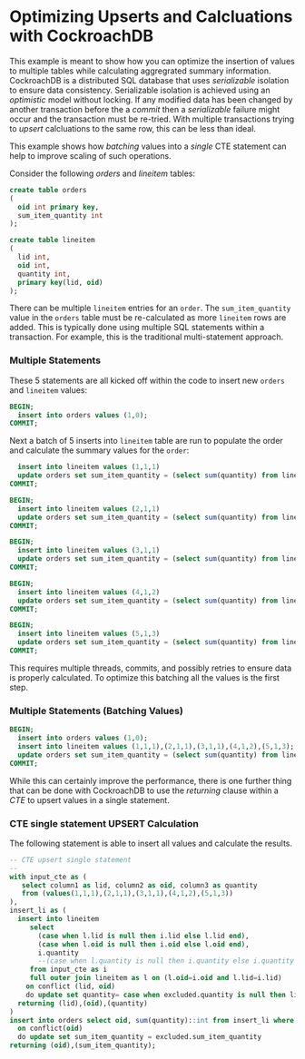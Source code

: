 # Optimizing Upserts and Calcluations with CockroachDB 
This example is meant to show how you can optimize the insertion of values to multiple tables while calculating aggregrated summary information.  CockroachDB is a distributed SQL database that uses *serializable* isolation to ensure data consistency.  Serializable isolation is achieved using an *optimistic* model without locking.  If any modified data has been changed by another transaction before the a *commit* then a *serializable* failure might occur and the transaction must be re-tried.  With multiple transactions trying to *upsert* calcluations to the same row, this can be less than ideal.

This example shows how *batching* values into a *single* CTE statement can help to improve scaling of such operations.

Consider the following *orders* and  *lineitem* tables:

```sql
create table orders
(
  oid int primary key,
  sum_item_quantity int
);

create table lineitem
(
  lid int,
  oid int,
  quantity int,
  primary key(lid, oid)
);
```

There can be multiple `lineitem` entries for an `order`.  The `sum_item_quantity` value in the `orders` table must be re-calculated as more `lineitem` rows are added.  This is typically done using multiple SQL statements within a transaction.  For example, this is the traditional multi-statement approach.

### Multiple Statements
These 5 statements are all kicked off within the code to insert new `orders` and `lineitem` values:

```sql
BEGIN;
  insert into orders values (1,0);
COMMIT;
```

Next a batch of 5 inserts into `lineitem` table are run to populate the order and calculate the summary values for the `order`:
```sql  
  insert into lineitem values (1,1,1)
  update orders set sum_item_quantity = (select sum(quantity) from lineitem where oid=1)::int where oid=1;
COMMIT;
```
```sql
BEGIN;
  insert into lineitem values (2,1,1)
  update orders set sum_item_quantity = (select sum(quantity) from lineitem where oid=1)::int where oid=1;
COMMIT;
```
```sql
BEGIN;
  insert into lineitem values (3,1,1)
  update orders set sum_item_quantity = (select sum(quantity) from lineitem where oid=1)::int where oid=1;
COMMIT;
```
```sql
BEGIN;
  insert into lineitem values (4,1,2)
  update orders set sum_item_quantity = (select sum(quantity) from lineitem where oid=1)::int where oid=1;
COMMIT;
```
```sql
BEGIN;
  insert into lineitem values (5,1,3)
  update orders set sum_item_quantity = (select sum(quantity) from lineitem where oid=1)::int where oid=1;
COMMIT;
```
This requires multiple threads, commits, and possibly retries to ensure data is properly calculated.  To optimize this batching all the values is the first step.

### Multiple Statements (Batching Values)

```sql
BEGIN;
  insert into orders values (1,0);
  insert into lineitem values (1,1,1),(2,1,1),(3,1,1),(4,1,2),(5,1,3);
  update orders set sum_item_quantity = (select sum(quantity) from lineitem where oid=1)::int where oid=1;
COMMIT;
```

While this can certainly improve the performance, there is one further thing that can be done with CockroachDB to use the *returning* clause within a *CTE* to upsert values in a single statement.

### CTE single statement UPSERT Calculation
The following statement is able to insert all values and calculate the results.

```sql
-- CTE upsert single statement
--
with input_cte as (
   select column1 as lid, column2 as oid, column3 as quantity
   from (values(1,1,1),(2,1,1),(3,1,1),(4,1,2),(5,1,3))
),
insert_li as (
  insert into lineitem
     select 
       (case when l.lid is null then i.lid else l.lid end),
       (case when l.oid is null then i.oid else l.oid end),
       i.quantity
       --(case when l.quantity is null then i.quantity else i.quantity end) 
     from input_cte as i
     full outer join lineitem as l on (l.oid=i.oid and l.lid=i.lid)
    on conflict (lid, oid)
    do update set quantity= case when excluded.quantity is null then lineitem.quantity else excluded.quantity end
  returning (lid),(oid),(quantity)
)
insert into orders select oid, sum(quantity)::int from insert_li where oid=1 group by oid
  on conflict(oid)
  do update set sum_item_quantity = excluded.sum_item_quantity
returning (oid),(sum_item_quantity);
```
